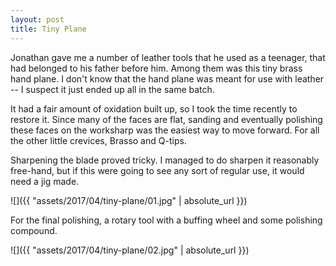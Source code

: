 ```yaml
---
layout: post
title: Tiny Plane
---
```

Jonathan gave me a number of leather tools that he used as a teenager, that had
belonged to his father before him. Among them was this tiny brass hand plane. I
don't know that the hand plane was meant for use with leather -- I suspect it
just ended up all in the same batch.

It had a fair amount of oxidation built up, so I took the time recently to
restore it. Since many of the faces are flat, sanding and eventually polishing
these faces on the worksharp was the easiest way to move forward. For all the
other little crevices, Brasso and Q-tips.

Sharpening the blade proved tricky. I managed to do sharpen it reasonably
free-hand, but if this were going to see any sort of regular use, it would need
a jig made.

![]({{ "assets/2017/04/tiny-plane/01.jpg" | absolute_url }})

For the final polishing, a rotary tool with a buffing wheel and some polishing
compound.

![]({{ "assets/2017/04/tiny-plane/02.jpg" | absolute_url }})
